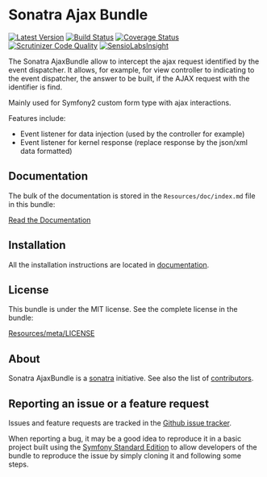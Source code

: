 Sonatra Ajax Bundle
===================

[![Latest Version](https://img.shields.io/packagist/v/sonatra/ajax-bundle.svg)](https://packagist.org/packages/sonatra/ajax-bundle)
[![Build Status](https://img.shields.io/travis/sonatra/SonatraAjaxBundle/master.svg)](https://travis-ci.org/sonatra/SonatraAjaxBundle)
[![Coverage Status](https://img.shields.io/coveralls/sonatra/SonatraAjaxBundle/master.svg)](https://coveralls.io/r/sonatra/SonatraAjaxBundle?branch=master)
[![Scrutinizer Code Quality](https://scrutinizer-ci.com/g/sonatra/SonatraAjaxBundle/badges/quality-score.png?b=master)](https://scrutinizer-ci.com/g/sonatra/SonatraAjaxBundle?branch=master)
[![SensioLabsInsight](https://img.shields.io/sensiolabs/i/199a01f9-dd83-4f81-b1d2-c1d4fb00868a.svg)](https://insight.sensiolabs.com/projects/199a01f9-dd83-4f81-b1d2-c1d4fb00868a)

The Sonatra AjaxBundle allow to intercept the ajax request identified by the event dispatcher.
It allows, for example, for view controller to indicating to the event dispatcher, the answer 
to be built, if the AJAX request with the identifier is find.

Mainly used for Symfony2 custom form type with ajax interactions.

Features include:

- Event listener for data injection (used by the controller for example)
- Event listener for kernel response (replace response by the json/xml data formatted)

Documentation
-------------

The bulk of the documentation is stored in the `Resources/doc/index.md`
file in this bundle:

[Read the Documentation](Resources/doc/index.md)

Installation
------------

All the installation instructions are located in [documentation](Resources/doc/index.md).

License
-------

This bundle is under the MIT license. See the complete license in the bundle:

[Resources/meta/LICENSE](Resources/meta/LICENSE)

About
-----

Sonatra AjaxBundle is a [sonatra](https://github.com/sonatra) initiative.
See also the list of [contributors](https://github.com/sonatra/SonatraAjaxBundle/contributors).

Reporting an issue or a feature request
---------------------------------------

Issues and feature requests are tracked in the [Github issue tracker](https://github.com/sonatra/SonatraAjaxBundle/issues).

When reporting a bug, it may be a good idea to reproduce it in a basic project
built using the [Symfony Standard Edition](https://github.com/symfony/symfony-standard)
to allow developers of the bundle to reproduce the issue by simply cloning it
and following some steps.
